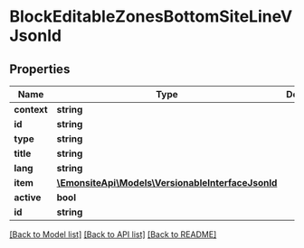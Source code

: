# BlockEditableZonesBottomSiteLineVJsonld

## Properties
Name | Type | Description | Notes
------------ | ------------- | ------------- | -------------
**context** | **string** |  | [optional] 
**id** | **string** |  | [optional] 
**type** | **string** |  | [optional] 
**title** | **string** |  | [optional] 
**lang** | **string** |  | [optional] 
**item** | [**\EmonsiteApi\Models\VersionableInterfaceJsonld**](VersionableInterfaceJsonld.md) |  | [optional] 
**active** | **bool** |  | [optional] 
**id** | **string** |  | [optional] 

[[Back to Model list]](../../README.md#documentation-for-models) [[Back to API list]](../../README.md#documentation-for-api-endpoints) [[Back to README]](../../README.md)

